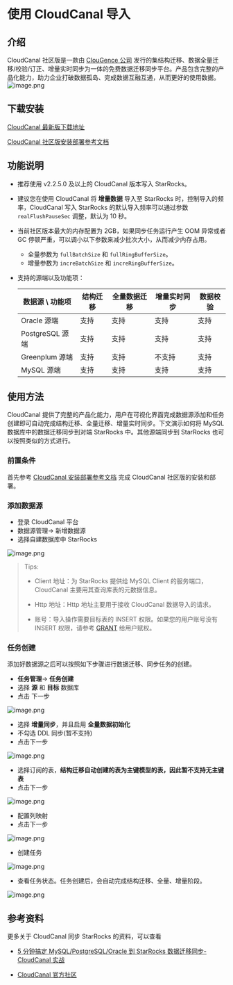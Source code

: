 # 使用 CloudCanal 导入

## 介绍

CloudCanal 社区版是一款由 [ClouGence 公司](https://www.clougence.com) 发行的集结构迁移、数据全量迁移/校验/订正、增量实时同步为一体的免费数据迁移同步平台。产品包含完整的产品化能力，助力企业打破数据孤岛、完成数据互融互通，从而更好的使用数据。
![image.png](../assets/3.11-1.png)

## 下载安装

[CloudCanal 最新版下载地址](https://clougence.com)

[CloudCanal 社区版安装部署参考文档](https://doc-cloudcanal.clougence.com/operation/install_linux)

## 功能说明

- 推荐使用 v2.2.5.0 及以上的 CloudCanal 版本写入 StarRocks。
- 建议您在使用 CloudCanal 将 **增量数据** 导入至 StarRocks 时，控制导入的频率，CloudCanal 写入 StarRocks 的默认导入频率可以通过参数 `realFlushPauseSec` 调整，默认为 10 秒。
- 当前社区版本最大的内存配置为 2GB，如果同步任务运行产生 OOM 异常或者 GC 停顿严重，可以调小以下参数来减少批次大小，从而减少内存占用。
  - 全量参数为 `fullBatchSize` 和 `fullRingBufferSize`。
  - 增量参数为 `increBatchSize` 和 `increRingBufferSize`。
- 支持的源端以及功能项：
  
  | 数据源 \ 功能项 | 结构迁移 | 全量数据迁移 | 增量实时同步 | 数据校验 |
  | --- | --- | --- | --- | --- |
  | Oracle 源端 | 支持 | 支持 | 支持 | 支持 |
  | PostgreSQL 源端 | 支持 | 支持 | 支持 | 支持 |
  | Greenplum 源端 | 支持 | 支持 | 不支持 | 支持 |
  | MySQL 源端 | 支持 | 支持 | 支持 | 支持 |
  
## 使用方法

CloudCanal 提供了完整的产品化能力，用户在可视化界面完成数据源添加和任务创建即可自动完成结构迁移、全量迁移、增量实时同步。下文演示如何将 MySQL 数据库中的数据迁移同步到对端 StarRocks 中。其他源端同步到 StarRocks 也可以按照类似的方式进行。

### 前置条件

首先参考 [CloudCanal 安装部署参考文档](https://www.askcug.com/topic/75) 完成 CloudCanal 社区版的安装和部署。

### 添加数据源

- 登录 CloudCanal 平台
- 数据源管理-> 新增数据源
- 选择自建数据库中 StarRocks

![image.png](../assets/3.11-2.png)

> Tips:
>
> - Client 地址：为 StarRocks 提供给 MySQL Client 的服务端口，CloudCanal 主要用其查询库表的元数据信息。
>
> - Http 地址：Http 地址主要用于接收 CloudCanal 数据导入的请求。
>
> - 账号：导入操作需要目标表的 INSERT 权限。如果您的用户账号没有 INSERT 权限，请参考 [GRANT](../sql-reference/sql-statements/account-management/GRANT.md) 给用户赋权。

### 任务创建

添加好数据源之后可以按照如下步骤进行数据迁移、同步任务的创建。

- **任务管理**-> **任务创建**
- 选择 **源** 和 **目标** 数据库
- 点击 下一步

![image.png](../assets/3.11-3.png)

- 选择 **增量同步**，并且启用 **全量数据初始化**
- 不勾选 DDL 同步(暂不支持)
- 点击下一步

![image.png](../assets/3.11-4.png)

- 选择订阅的表，**结构迁移自动创建的表为主键模型的表，因此暂不支持无主键表**
- 点击下一步

![image.png](../assets/3.11-5.png)

- 配置列映射
- 点击下一步

![image.png](../assets/3.11-6.png)

- 创建任务

![image.png](../assets/3.11-7.png)

- 查看任务状态。任务创建后，会自动完成结构迁移、全量、增量阶段。

![image.png](../assets/3.11-8.png)

## 参考资料

更多关于 CloudCanal 同步 StarRocks 的资料，可以查看

- [5 分钟搞定 MySQL/PostgreSQL/Oracle 到 StarRocks 数据迁移同步-CloudCanal 实战](https://www.askcug.com/topic/262)

- [CloudCanal 官方社区](https://www.askcug.com/)
